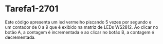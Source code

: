 # Tarefa1-2701
Este código apresenta um led vermelho piscando 5 vezes por segundo e um contador de 0 a 9 que é exibido na matriz de LEDs WS2812. Ao clicar no botão A, a contagem é incrementada e ao clicar no botão B, a contagem é decrementada.
